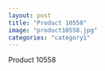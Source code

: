 ```yaml
---
layout: post
title: "Product 10558"
image: "product10558.jpg"
categories: "category1"
---
```

Product 10558
